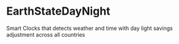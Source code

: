 EarthStateDayNight
==================

Smart Clocks that detects weather and time with day light savings adjustment across all countries
